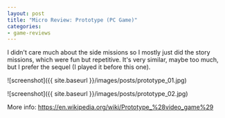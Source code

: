 ```yaml
---
layout: post
title: "Micro Review: Prototype (PC Game)"
categories:
- game-reviews
---
```



I didn't care much about the side missions so I mostly just did the story missions, which were fun but repetitive. It's very similar, maybe too much, but I prefer the sequel (I played it before this one).


![screenshot]({{ site.baseurl }}/images/posts/prototype_01.jpg)

![screenshot]({{ site.baseurl }}/images/posts/prototype_02.jpg)


<p>More info: <a href="https://en.wikipedia.org/wiki/Prototype_%28video_game%29">https://en.wikipedia.org/wiki/Prototype_%28video_game%29</a><p>
